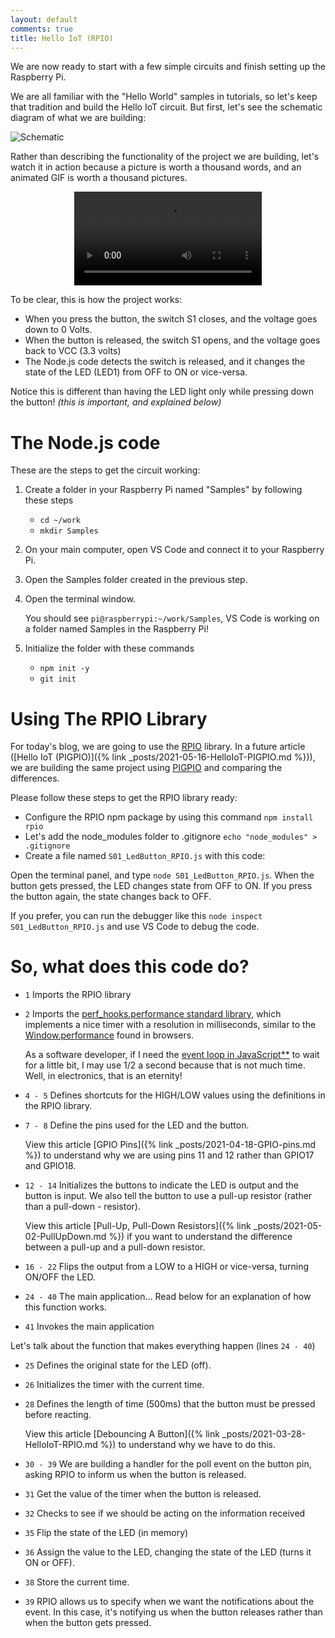 ```yaml
---
layout: default
comments: true
title: Hello IoT (RPIO)
---
```


We are now ready to start with a few simple circuits and finish setting up the Raspberry Pi.

We are all familiar with the "Hello World" samples in tutorials, so let's keep that tradition and build the Hello IoT circuit. But first, let's see the schematic diagram of what we are building:

![Schematic](/assets/blog/2021-03-28/Schematic.png)

Rather than describing the functionality of the project we are building, let's watch it in action because a picture is worth a thousand words, and an animated GIF is worth a thousand pictures.

<p style="text-align:center">
    <video src="/assets/blog/2021-03-28/ProjectReview.mov" style="max-width: 100%;" autoplay controls loop></video>
</p>

To be clear, this is how the project works:

- When you press the button, the switch S1 closes, and the voltage goes down to 0 Volts.
- When the button is released, the switch S1 opens, and the voltage goes back to VCC (3.3 volts)
- The Node.js code detects the switch is released, and it changes the state of the LED (LED1) from OFF to ON or vice-versa.

Notice this is different than having the LED light only while pressing down the button! _(this is important, and explained below)_

# The Node.js code

These are the steps to get the circuit working:

1. Create a folder in your Raspberry Pi named "Samples" by following these steps

   - `cd ~/work`
   - `mkdir Samples`

2. On your main computer, open VS Code and connect it to your Raspberry Pi.
3. Open the Samples folder created in the previous step.
4. Open the terminal window.

   You should see `pi@raspberrypi:~/work/Samples`, VS Code is working on a folder named Samples in the Raspberry Pi!

5. Initialize the folder with these commands
   - `npm init -y`
   - `git init`

# Using The RPIO Library

For today's blog, we are going to use the [RPIO](https://www.npmjs.com/package/rpio) library. In a future article ([Hello IoT (PIGPIO)]({% link _posts/2021-05-16-HelloIoT-PIGPIO.md %})), we are building the same project using [PIGPIO](https://www.npmjs.com/package/pigpio) and comparing the differences.

Please follow these steps to get the RPIO library ready:

- Configure the RPIO npm package by using this command `npm install rpio`
- Let's add the node_modules folder to .gitignore `echo "node_modules" > .gitignore`
- Create a file named `S01_LedButton_RPIO.js` with this code:

<script src="https://gist.github.com/eltoroit/f8fb7d4fe49eb1f90f44e82ad950b934.js"></script>

Open the terminal panel, and type `node S01_LedButton_RPIO.js`. When the button gets pressed, the LED changes state from OFF to ON. If you press the button again, the state changes back to OFF.

If you prefer, you can run the debugger like this `node inspect S01_LedButton_RPIO.js` and use VS Code to debug the code.

# So, what does this code do?

- `1` Imports the RPIO library
- `2` Imports the [perf_hooks.performance standard library](https://nodejs.org/api/perf_hooks.html#perf_hooks_perf_hooks_performance), which implements a nice timer with a resolution in milliseconds, similar to the [Window.performance](https://developer.mozilla.org/en-US/docs/Web/API/Window/performance) found in browsers.

  As a software developer, if I need the [event loop in JavaScript\*\*](http://eteventloop.herokuapp.com/) to wait for a little bit, I may use 1/2 a second because that is not much time. Well, in electronics, that is an eternity!

- `4 - 5` Defines shortcuts for the HIGH/LOW values using the definitions in the RPIO library.
- `7 - 8` Define the pins used for the LED and the button.

  View this article [GPIO Pins]({% link _posts/2021-04-18-GPIO-pins.md %}) to understand why we are using pins 11 and 12 rather than GPIO17 and GPIO18.

- `12 - 14` Initializes the buttons to indicate the LED is output and the button is input. We also tell the button to use a pull-up resistor (rather than a pull-down - resistor).

  View this article [Pull-Up, Pull-Down Resistors]({% link _posts/2021-05-02-PullUpDown.md %}) if you want to understand the difference between a pull-up and a pull-down resistor.

- `16 - 22` Flips the output from a LOW to a HIGH or vice-versa, turning ON/OFF the LED.
- `24 - 40` The main application… Read below for an explanation of how this function works.
- `41` Invokes the main application

Let's talk about the function that makes everything happen (lines `24 - 40`)

- `25` Defines the original state for the LED (off).
- `26` Initializes the timer with the current time.
- `28` Defines the length of time (500ms) that the button must be pressed before reacting.

  View this article [Debouncing A Button]({% link _posts/2021-03-28-HelloIoT-RPIO.md %}) to understand why we have to do this.

- `30 - 39` We are building a handler for the poll event on the button pin, asking RPIO to inform us when the button is released.
- `31` Get the value of the timer when the button is released.
- `32` Checks to see if we should be acting on the information received
- `35` Flip the state of the LED (in memory)
- `36` Assign the value to the LED, changing the state of the LED (turns it ON or OFF).
- `38` Store the current time.
- `39` RPIO allows us to specify when we want the notifications about the event. In this case, it's notifying us when the button releases rather than when the button gets pressed.
